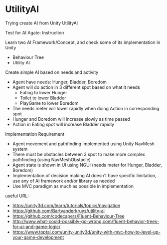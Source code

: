 # UtilityAI
Trying create AI from Unity UtilityAI

Test for AI Agate:
Instruction

Learn two AI Framework/Concept, and check some of its implementation in Unity
- Behaviour Tree
- Utility AI

Create simple AI based on needs and activity
- Agent have needs: Hunger, Bladder, Boredom
- Agent will do action in 3 different spot based on what it needs
   - Eating to lower Hunger
   - Toilet to lower Bladder
   - PlayGame to lower Boredom
- The needs meter will lower rapidly when doing Action in corresponding spot
- Hunger and Boredom will increase slowly as time passed
- Action in Eating spot will increase Bladder rapidly

Implementation Requirement
- Agent movement and pathfinding implemented using Unity NavMesh system
- There must be obstacles between 3 spot to make more complex pathfinding (using NavMeshObstacle)
- Agent state is shown in UI using NGUI (needs meter for Hunger, Bladder, Boredom)
- Implementation of decision making AI doesn't have specific limitation, use any of AI framework and/or library as needed
- Use MVC paradigm as much as possible in implementation

useful URL:
- https://unity3d.com/learn/tutorials/topics/navigation
- https://github.com/Bartvanderkruys/utility-ai
- https://github.com/codecapers/Fluent-Behaviour-Tree
- http://www.what-could-possibly-go-wrong.com/fluent-behavior-trees-for-ai-and-game-logic/
- https://www.toptal.com/unity-unity3d/unity-with-mvc-how-to-level-up-your-game-development
